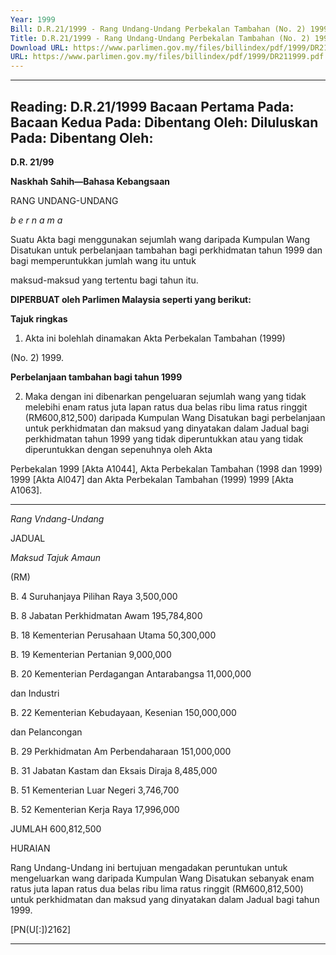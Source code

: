 ```yaml
---
Year: 1999
Bill: D.R.21/1999 - Rang Undang-Undang Perbekalan Tambahan (No. 2) 1999 (Lulus)
Title: D.R.21/1999 - Rang Undang-Undang Perbekalan Tambahan (No. 2) 1999 (Lulus)
Download URL: https://www.parlimen.gov.my/files/billindex/pdf/1999/DR211999.pdf
URL: https://www.parlimen.gov.my/files/billindex/pdf/1999/DR211999.pdf
---
```

---
Reading:
D.R.21/1999
Bacaan Pertama Pada:
Bacaan Kedua Pada:
Dibentang Oleh:
Diluluskan Pada:
Dibentang Oleh:
---

**D.R. 21/99**

**Naskhah Sahih—Bahasa Kebangsaan**

RANG UNDANG-UNDANG

_b e r n a m a_

Suatu Akta bagi menggunakan sejumlah wang daripada Kumpulan
Wang Disatukan untuk perbelanjaan tambahan bagi perkhidmatan
tahun 1999 dan bagi memperuntukkan jumlah wang itu untuk

maksud-maksud yang tertentu bagi tahun itu.

**DIPERBUAT oleh Parlimen Malaysia seperti yang berikut:**

**Tajuk ringkas**

1. Akta ini bolehlah dinamakan Akta Perbekalan Tambahan (1999)

(No. 2) 1999.

**Perbelanjaan tambahan bagi tahun 1999**

2. Maka dengan ini dibenarkan pengeluaran sejumlah wang yang
tidak melebihi enam ratus juta lapan ratus dua belas ribu lima ratus
ringgit (RM600,812,500) daripada Kumpulan Wang Disatukan bagi
perbelanjaan untuk perkhidmatan dan maksud yang dinyatakan
dalam Jadual bagi perkhidmatan tahun 1999 yang tidak diperuntukkan
atau yang tidak diperuntukkan dengan sepenuhnya oleh Akta

Perbekalan 1999 [Akta A1044], Akta Perbekalan Tambahan
(1998 dan 1999) 1999 [Akta Al047] dan Akta Perbekalan Tambahan
(1999) 1999 [Akta A1063].


-----

_Rang Vndang-Undang_

JADUAL

_Maksud_ _Tajuk_ _Amaun_

(RM)

B. 4 Suruhanjaya Pilihan Raya 3,500,000

B. 8 Jabatan Perkhidmatan Awam 195,784,800

B. 18 Kementerian Perusahaan Utama 50,300,000

B. 19 Kementerian Pertanian 9,000,000

B. 20 Kementerian Perdagangan Antarabangsa 11,000,000

dan Industri

B. 22 Kementerian Kebudayaan, Kesenian 150,000,000

dan Pelancongan

B. 29 Perkhidmatan Am Perbendaharaan 151,000,000

B. 31 Jabatan Kastam dan Eksais Diraja 8,485,000

B. 51 Kementerian Luar Negeri 3,746,700

B. 52 Kementerian Kerja Raya 17,996,000

JUMLAH 600,812,500

HURAIAN

Rang Undang-Undang ini bertujuan mengadakan peruntukan untuk mengeluarkan
wang daripada Kumpulan Wang Disatukan sebanyak enam ratus juta lapan ratus
dua belas ribu lima ratus ringgit (RM600,812,500) untuk perkhidmatan dan
maksud yang dinyatakan dalam Jadual bagi tahun 1999.

[PN(U[:])2162]


-----

